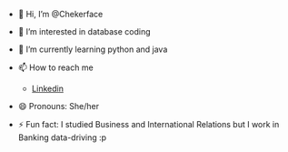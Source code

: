 - 👋 Hi, I’m @Chekerface
- 👀 I’m interested in database coding
- 🌱 I’m currently learning python and java
  
- 📫 How to reach me <ul><li><a href="https://www.linkedin.com/in/carmen-jimenez-camacho?utm_source=share&utm_campaign=share_via&utm_content=profile&utm_medium=android_app">Linkedin</a></li></ul>
- 😄 Pronouns: She/her 
- ⚡ Fun fact: I studied Business and International Relations but I work in Banking data-driving :p

<!---
Chekerface/Chekerface is a ✨ special ✨ repository because its `README.md` (this file) appears on your GitHub profile.
You can click the Preview link to take a look at your changes.
--->
